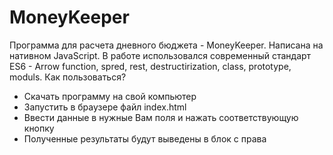 # MoneyKeeper
Программа для расчета дневного бюджета - MoneyKeeper. Написана на нативном JavaScript.
В работе использовался современный стандарт ES6 -  Arrow function, spred, rest, destructirization, class, prototype, moduls. 
Как пользоваться?
- Скачать программу на свой компьютер 
- Запустить в браузере файл index.html
- Ввести данные в нужные Вам поля и нажать соответствующую кнопку 
- Полученные результаты будут выведены в блок с права 

